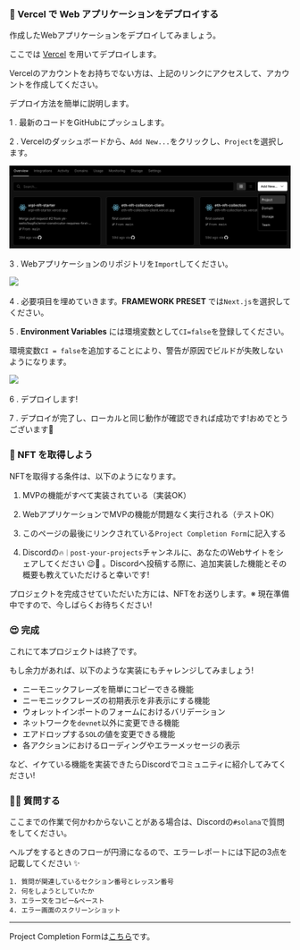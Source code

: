 ### 🚀 Vercel で Web アプリケーションをデプロイする

作成したWebアプリケーションをデプロイしてみましょう。

ここでは [Vercel](https://Vercel.com) を用いてデプロイします。

Vercelのアカウントをお持ちでない方は、上記のリンクにアクセスして、アカウントを作成してください。

デプロイ方法を簡単に説明します。

1 \. 最新のコードをGitHubにプッシュします。

2 \. Vercelのダッシュボードから、`Add New...`をクリックし、`Project`を選択します。

![](/public/images/Solana-Wallet/section-3/3_3_1.png)

3 \. Webアプリケーションのリポジトリを`Import`してください。

![](/public/images/Solana-Wallet/section-3/3_3_2.png)

4 \. 必要項目を埋めていきます。**FRAMEWORK PRESET** では`Next.js`を選択してください。

5 \. **Environment Variables** には環境変数として`CI=false`を登録してください。

環境変数`CI = false`を追加することにより、警告が原因でビルドが失敗しないようになります。

![](/public/images/Solana-Wallet/section-3/3_3_3.png)

6 \. デプロイします!

7 \. デプロイが完了し、ローカルと同じ動作が確認できれば成功です!おめでとうございます🥭

### 🎫 NFT を取得しよう

NFTを取得する条件は、以下のようになります。

1. MVPの機能がすべて実装されている（実装OK）

2. WebアプリケーションでMVPの機能が問題なく実行される（テストOK）

3. このページの最後にリンクされている`Project Completion Form`に記入する

4. Discordの`🔥｜post-your-projects`チャンネルに、あなたのWebサイトをシェアしてください 😉🎉 。Discordへ投稿する際に、追加実装した機能とその概要も教えていただけると幸いです!

プロジェクトを完成させていただいた方には、NFTをお送りします。※ 現在準備中ですので、今しばらくお待ちください!

### 😍 完成

これにて本プロジェクトは終了です。

もし余力があれば、以下のような実装にもチャレンジしてみましょう!

- ニーモニックフレーズを簡単にコピーできる機能
- ニーモニックフレーズの初期表示を非表示にする機能
- ウォレットインポートのフォームにおけるバリデーション
- ネットワークを`devnet`以外に変更できる機能
- エアドロップする`SOL`の値を変更できる機能
- 各アクションにおけるローディングやエラーメッセージの表示

など、イケている機能を実装できたらDiscordでコミュニティに紹介してみてください!

### 🙋‍♂️ 質問する

ここまでの作業で何かわからないことがある場合は、Discordの`#solana`で質問をしてください。

ヘルプをするときのフローが円滑になるので、エラーレポートには下記の3点を記載してください ✨

```
1. 質問が関連しているセクション番号とレッスン番号
2. 何をしようとしていたか
3. エラー文をコピー&ペースト
4. エラー画面のスクリーンショット
```

---

Project Completion Formは[こちら](https://airtable.com/shrf1cCtTx0iQuszX)です。
